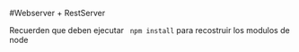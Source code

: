#Webserver + RestServer


Recuerden que deben ejecutar `` npm install`` para recostruir los modulos de node